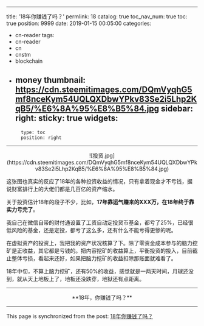 
---
title: '18年你赚钱了吗？'
permlink: 18
catalog: true
toc_nav_num: true
toc: true
position: 9999
date: 2019-01-15 00:05:00
categories:
- cn-reader
tags:
- cn-reader
- cn
- cnstm
- blockchain
- money
thumbnail: https://cdn.steemitimages.com/DQmVyqhG5mf8nceKym54UQLQXDbwYPkv83Se2i5Lhp2KqB5/%E6%8A%95%E8%B5%84.jpg
sidebar:
    right:
        sticky: true
widgets:
    -
        type: toc
        position: right
---


<center>![投资.jpg](https://cdn.steemitimages.com/DQmVyqhG5mf8nceKym54UQLQXDbwYPkv83Se2i5Lhp2KqB5/%E6%8A%95%E8%B5%84.jpg)</center>

这张图也真实的反应了18年的各种投资收益的情况，只有拿着现金才不亏钱，据说财富排行上的大佬们都是几百亿的资产缩水。

关于投资估计18年的段子不少，比如，**17年靠运气赚来的XXX万，在18年终于靠实力亏完了**。

我自己在微信自带的财付通设置了工资自动定投货币基金，都亏了25%，已经很低风险的基金，还是定投，都亏了这么多，还有什么不能亏得更惨的呢。

在虚拟资产的投资上，我把我的资产状况核算了下。除了零资金成本参与的脑力挖矿是正收益，其它都是亏钱的。把内容挖矿的收益算上，平衡投资的投入，目前截止整体亏损，看起来还好，如果把脑力挖矿的收益扣除那账面就难看了。

18年中旬，不算上脑力挖矿，还有50%的收益，感觉就是一两天时间，月球还没到，就从天上地板上了，地板还没跌穿，地狱还有点距离。

---

<center>**18年，你赚钱了吗？**</center>

- - -

This page is synchronized from the post: [18年你赚钱了吗？](https://steemit.com/@yellowbird/18)
